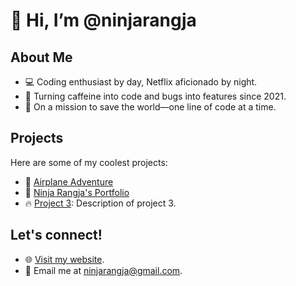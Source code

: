 # 👋 Hi, I’m @ninjarangja

## About Me

- 💻 Coding enthusiast by day, Netflix aficionado by night.
- 🌟 Turning caffeine into code and bugs into features since 2021.
- 🚀 On a mission to save the world—one line of code at a time.

## Projects

Here are some of my coolest projects:

- 🚀 [Airplane Adventure](https://airplane-adventure.netlify.app/)
- 🌟 [Ninja Rangja's Portfolio](link-to-project-2)
- 🔥 [Project 3](link-to-project-3): Description of project 3.

## Let's connect!

- 🌐 [Visit my website](https://ninjarangja.netlify.app).
- 📧 Email me at [ninjarangja@gmail.com](mailto:ninjarangja@gmail.com).

